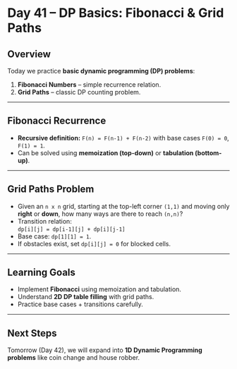 # Day 41 – DP Basics: Fibonacci & Grid Paths

## Overview
Today we practice **basic dynamic programming (DP) problems**:  
1. **Fibonacci Numbers** – simple recurrence relation.  
2. **Grid Paths** – classic DP counting problem.

---

## Fibonacci Recurrence
- **Recursive definition:** `F(n) = F(n-1) + F(n-2)` with base cases `F(0) = 0`, `F(1) = 1`.  
- Can be solved using **memoization (top-down)** or **tabulation (bottom-up)**.

---

## Grid Paths Problem
- Given an `n x n` grid, starting at the top-left corner `(1,1)` and moving only **right** or **down**, how many ways are there to reach `(n,n)`?
- Transition relation:  
  `dp[i][j] = dp[i-1][j] + dp[i][j-1]`  
- Base case: `dp[1][1] = 1`.  
- If obstacles exist, set `dp[i][j] = 0` for blocked cells.

---


## Learning Goals
- Implement **Fibonacci** using memoization and tabulation.  
- Understand **2D DP table filling** with grid paths.  
- Practice base cases + transitions carefully.  

---

## Next Steps
Tomorrow (Day 42), we will expand into **1D Dynamic Programming problems** like coin change and house robber.
